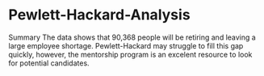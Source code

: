 # Pewlett-Hackard-Analysis
Summary
The data shows that 90,368 people will be retiring and leaving a large employee shortage. Pewlett-Hackard may struggle to fill this gap quickly, however, the mentorship program is an excelent resource to look for potential candidates. 
